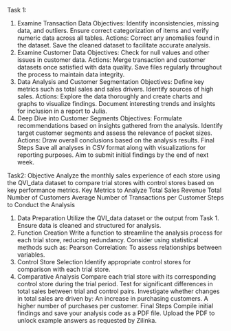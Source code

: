 Task 1:
1. Examine Transaction Data
Objectives:
Identify inconsistencies, missing data, and outliers.
Ensure correct categorization of items and verify numeric data across all tables.
Actions:
Correct any anomalies found in the dataset.
Save the cleaned dataset to facilitate accurate analysis.
2. Examine Customer Data
Objectives:
Check for null values and other issues in customer data.
Actions:
Merge transaction and customer datasets once satisfied with data quality.
Save files regularly throughout the process to maintain data integrity.
3. Data Analysis and Customer Segmentation
Objectives:
Define key metrics such as total sales and sales drivers.
Identify sources of high sales.
Actions:
Explore the data thoroughly and create charts and graphs to visualize findings.
Document interesting trends and insights for inclusion in a report to Julia.
4. Deep Dive into Customer Segments
Objectives:
Formulate recommendations based on insights gathered from the analysis.
Identify target customer segments and assess the relevance of packet sizes.
Actions:
Draw overall conclusions based on the analysis results.
Final Steps
Save all analyses in CSV format along with visualizations for reporting purposes.
Aim to submit initial findings by the end of next week.


Task2:
Objective
Analyze the monthly sales experience of each store using the QVI_data dataset to compare trial stores with control stores based on key performance metrics.
Key Metrics to Analyze
Total Sales Revenue
Total Number of Customers
Average Number of Transactions per Customer
Steps to Conduct the Analysis
1. Data Preparation
Utilize the QVI_data dataset or the output from Task 1.
Ensure data is cleaned and structured for analysis.
2. Function Creation
Write a function to streamline the analysis process for each trial store, reducing redundancy.
Consider using statistical methods such as:
Pearson Correlation: To assess relationships between variables.
3. Control Store Selection
Identify appropriate control stores for comparison with each trial store.
4. Comparative Analysis
Compare each trial store with its corresponding control store during the trial period.
Test for significant differences in total sales between trial and control pairs.
Investigate whether changes in total sales are driven by:
An increase in purchasing customers.
A higher number of purchases per customer.
Final Steps
Compile initial findings and save your analysis code as a PDF file.
Upload the PDF to unlock example answers as requested by Zilinka.

